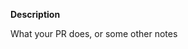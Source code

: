 **Description**

What your PR does, or some other notes

<!--
Commit Type | Emoji
----------  | -----
Initial Commit | 🎉
Version Tag | 🔖
New Feature | ✨
Bugfix | 🐛
Hotfix | 🔥
Security Fix | 🔒
Metadata | 📇
Refactoring | ♻
Documentation | 📚
Internationalization | 🌐
Accessibility | ♿
Performance | 🐎
Cosmetic | 🎨
Tooling | 🔧
Tests | 🚨
Deprecation | 💩
Removal | 🗑️
Work In Progress (WIP) | 🚧
Package update | 📦
Cleanup | 🧹
-->
